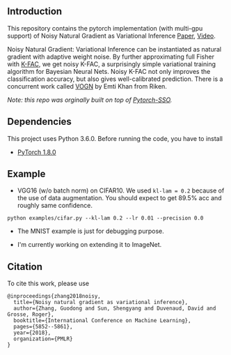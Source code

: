 ## Introduction
This repository contains the pytorch implementation (with multi-gpu support) of Noisy Natural Gradient as Variational Inference [Paper](https://arxiv.org/abs/1712.02390), [Video](https://www.youtube.com/watch?v=bWItvHYqKl8).

Noisy Natural Gradient: Variational Inference can be instantiated as natural gradient with adaptive weight noise. By further approximating full Fisher with [K-FAC](https://arxiv.org/abs/1503.05671), we get noisy K-FAC, a surprisingly simple variational training algorithm for Bayesian Neural Nets. Noisy K-FAC not only improves the classification accuracy, but also gives well-calibrated prediction. 
There is a concurrent work called [VOGN](https://proceedings.mlr.press/v80/khan18a/khan18a.pdf) by Emti Khan from Riken.

*Note: this repo was orginally built on top of [Pytorch-SSO](https://github.com/cybertronai/pytorch-sso).*

## Dependencies
This project uses Python 3.6.0. Before running the code, you have to install
* [PyTorch 1.8.0](http://pytorch.org/)

## Example

- VGG16 (w/o batch norm) on CIFAR10. We used `kl-lam = 0.2` because of the use of data augmentation. You should expect to get 89.5% acc and roughly same confidence.
```
python examples/cifar.py --kl-lam 0.2 --lr 0.01 --precision 0.0
```

- The MNIST example is just for debugging purpose.

- I'm currently working on extending it to ImageNet.

## Citation
To cite this work, please use
```
@inproceedings{zhang2018noisy,
  title={Noisy natural gradient as variational inference},
  author={Zhang, Guodong and Sun, Shengyang and Duvenaud, David and Grosse, Roger},
  booktitle={International Conference on Machine Learning},
  pages={5852--5861},
  year={2018},
  organization={PMLR}
}
```
